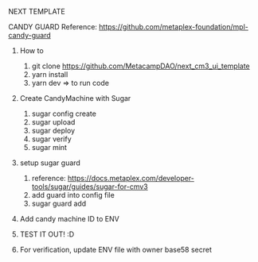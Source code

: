 NEXT TEMPLATE

CANDY GUARD Reference: https://github.com/metaplex-foundation/mpl-candy-guard

1. How to
   1. git clone https://github.com/MetacampDAO/next_cm3_ui_template
   2. yarn install
   3. yarn dev => to run code

2. Create CandyMachine with Sugar
   1. sugar config create
   2. sugar upload
   3. sugar deploy
   4. sugar verify
   5. sugar mint
3. setup sugar guard
   1. reference: https://docs.metaplex.com/developer-tools/sugar/guides/sugar-for-cmv3
   2. add guard into config file
   3. sugar guard add
4. Add candy machine ID to ENV
5. TEST IT OUT! :D

6. For verification, update ENV file with owner base58 secret
